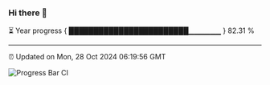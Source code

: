 ### Hi there 👋

⏳ Year progress { ████████████████████████▁▁▁▁▁▁ } 82.31 %

---

⏰ Updated on Mon, 28 Oct 2024 06:19:56 GMT

![Progress Bar CI](https://github.com/liununu/liununu/workflows/Progress%20Bar%20CI/badge.svg)
